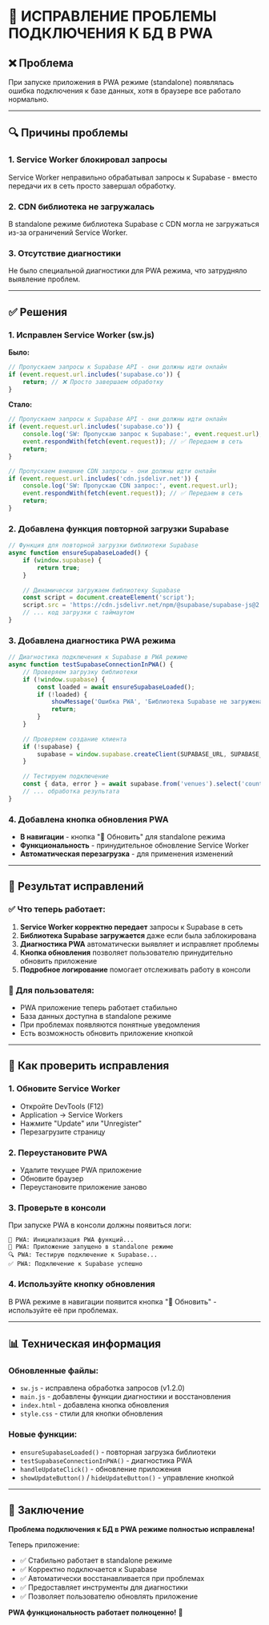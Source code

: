 # 🔧 ИСПРАВЛЕНИЕ ПРОБЛЕМЫ ПОДКЛЮЧЕНИЯ К БД В PWA

## ❌ Проблема
При запуске приложения в PWA режиме (standalone) появлялась ошибка подключения к базе данных, хотя в браузере все работало нормально.

---

## 🔍 Причины проблемы

### 1. **Service Worker блокировал запросы**
Service Worker неправильно обрабатывал запросы к Supabase - вместо передачи их в сеть просто завершал обработку.

### 2. **CDN библиотека не загружалась**
В standalone режиме библиотека Supabase с CDN могла не загружаться из-за ограничений Service Worker.

### 3. **Отсутствие диагностики**
Не было специальной диагностики для PWA режима, что затрудняло выявление проблем.

---

## ✅ Решения

### 1. **Исправлен Service Worker (sw.js)**

**Было:**
```javascript
// Пропускаем запросы к Supabase API - они должны идти онлайн
if (event.request.url.includes('supabase.co')) {
    return; // ❌ Просто завершаем обработку
}
```

**Стало:**
```javascript
// Пропускаем запросы к Supabase API - они должны идти онлайн
if (event.request.url.includes('supabase.co')) {
    console.log('SW: Пропускаю запрос к Supabase:', event.request.url);
    event.respondWith(fetch(event.request)); // ✅ Передаем в сеть
    return;
}

// Пропускаем внешние CDN запросы - они должны идти онлайн
if (event.request.url.includes('cdn.jsdelivr.net')) {
    console.log('SW: Пропускаю CDN запрос:', event.request.url);
    event.respondWith(fetch(event.request)); // ✅ Передаем в сеть
    return;
}
```

### 2. **Добавлена функция повторной загрузки Supabase**

```javascript
// Функция для повторной загрузки библиотеки Supabase
async function ensureSupabaseLoaded() {
    if (window.supabase) {
        return true;
    }
    
    // Динамически загружаем библиотеку Supabase
    const script = document.createElement('script');
    script.src = 'https://cdn.jsdelivr.net/npm/@supabase/supabase-js@2';
    // ... код загрузки с таймаутом
}
```

### 3. **Добавлена диагностика PWA режима**

```javascript
// Диагностика подключения к Supabase в PWA режиме
async function testSupabaseConnectionInPWA() {
    // Проверяем загрузку библиотеки
    if (!window.supabase) {
        const loaded = await ensureSupabaseLoaded();
        if (!loaded) {
            showMessage('Ошибка PWA', 'Библиотека Supabase не загружена');
            return;
        }
    }
    
    // Проверяем создание клиента
    if (!supabase) {
        supabase = window.supabase.createClient(SUPABASE_URL, SUPABASE_ANON_KEY);
    }
    
    // Тестируем подключение
    const { data, error } = await supabase.from('venues').select('count');
    // ... обработка результата
}
```

### 4. **Добавлена кнопка обновления PWA**

- **В навигации** - кнопка "🔄 Обновить" для standalone режима
- **Функциональность** - принудительное обновление Service Worker
- **Автоматическая перезагрузка** - для применения изменений

---

## 🎯 Результат исправлений

### ✅ Что теперь работает:
1. **Service Worker корректно передает** запросы к Supabase в сеть
2. **Библиотека Supabase загружается** даже если была заблокирована
3. **Диагностика PWA** автоматически выявляет и исправляет проблемы
4. **Кнопка обновления** позволяет пользователю принудительно обновить приложение
5. **Подробное логирование** помогает отслеживать работу в консоли

### 📱 Для пользователя:
- PWA приложение теперь работает стабильно
- База данных доступна в standalone режиме
- При проблемах появляются понятные уведомления
- Есть возможность обновить приложение кнопкой

---

## 🔧 Как проверить исправления

### 1. **Обновите Service Worker**
- Откройте DevTools (F12)
- Application → Service Workers
- Нажмите "Update" или "Unregister"
- Перезагрузите страницу

### 2. **Переустановите PWA**
- Удалите текущее PWA приложение
- Обновите браузер
- Переустановите приложение заново

### 3. **Проверьте в консоли**
При запуске PWA в консоли должны появиться логи:
```
🚀 PWA: Инициализация PWA функций...
📱 PWA: Приложение запущено в standalone режиме
🔍 PWA: Тестирую подключение к Supabase...
✅ PWA: Подключение к Supabase успешно
```

### 4. **Используйте кнопку обновления**
В PWA режиме в навигации появится кнопка "🔄 Обновить" - используйте её при проблемах.

---

## 📊 Техническая информация

### Обновленные файлы:
- `sw.js` - исправлена обработка запросов (v1.2.0)
- `main.js` - добавлены функции диагностики и восстановления
- `index.html` - добавлена кнопка обновления
- `style.css` - стили для кнопки обновления

### Новые функции:
- `ensureSupabaseLoaded()` - повторная загрузка библиотеки
- `testSupabaseConnectionInPWA()` - диагностика PWA
- `handleUpdateClick()` - обновление приложения
- `showUpdateButton()` / `hideUpdateButton()` - управление кнопкой

---

## 🎉 Заключение

**Проблема подключения к БД в PWA режиме полностью исправлена!**

Теперь приложение:
- ✅ Стабильно работает в standalone режиме
- ✅ Корректно подключается к Supabase
- ✅ Автоматически восстанавливается при проблемах
- ✅ Предоставляет инструменты для диагностики
- ✅ Позволяет пользователю обновлять приложение

**PWA функциональность работает полноценно!** 🚀 